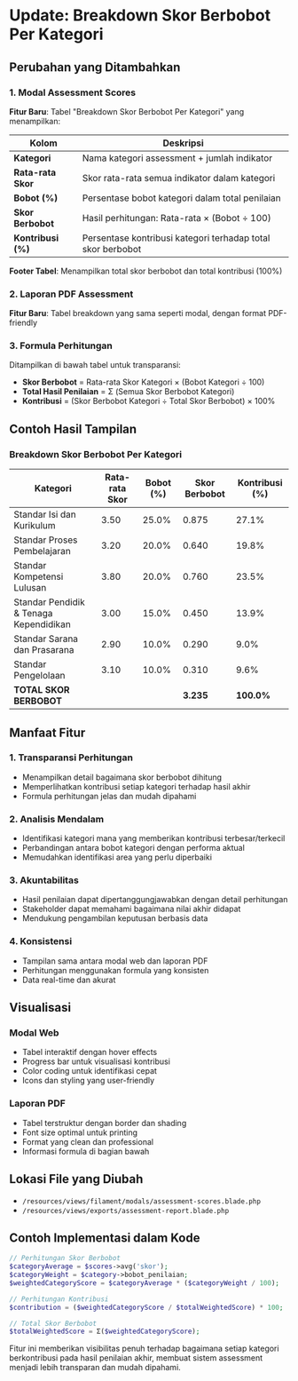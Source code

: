 # Update: Breakdown Skor Berbobot Per Kategori

## Perubahan yang Ditambahkan

### 1. Modal Assessment Scores
**Fitur Baru**: Tabel "Breakdown Skor Berbobot Per Kategori" yang menampilkan:

| Kolom | Deskripsi |
|-------|-----------|
| **Kategori** | Nama kategori assessment + jumlah indikator |
| **Rata-rata Skor** | Skor rata-rata semua indikator dalam kategori |
| **Bobot (%)** | Persentase bobot kategori dalam total penilaian |
| **Skor Berbobot** | Hasil perhitungan: Rata-rata × (Bobot ÷ 100) |
| **Kontribusi (%)** | Persentase kontribusi kategori terhadap total skor berbobot |

**Footer Tabel**: Menampilkan total skor berbobot dan total kontribusi (100%)

### 2. Laporan PDF Assessment
**Fitur Baru**: Tabel breakdown yang sama seperti modal, dengan format PDF-friendly

### 3. Formula Perhitungan
Ditampilkan di bawah tabel untuk transparansi:
- **Skor Berbobot** = Rata-rata Skor Kategori × (Bobot Kategori ÷ 100)
- **Total Hasil Penilaian** = Σ (Semua Skor Berbobot Kategori)
- **Kontribusi** = (Skor Berbobot Kategori ÷ Total Skor Berbobot) × 100%

## Contoh Hasil Tampilan

### Breakdown Skor Berbobot Per Kategori

| Kategori | Rata-rata Skor | Bobot (%) | Skor Berbobot | Kontribusi (%) |
|----------|---------------|-----------|---------------|----------------|
| Standar Isi dan Kurikulum | 3.50 | 25.0% | 0.875 | 27.1% |
| Standar Proses Pembelajaran | 3.20 | 20.0% | 0.640 | 19.8% |
| Standar Kompetensi Lulusan | 3.80 | 20.0% | 0.760 | 23.5% |
| Standar Pendidik & Tenaga Kependidikan | 3.00 | 15.0% | 0.450 | 13.9% |
| Standar Sarana dan Prasarana | 2.90 | 10.0% | 0.290 | 9.0% |
| Standar Pengelolaan | 3.10 | 10.0% | 0.310 | 9.6% |
| **TOTAL SKOR BERBOBOT** | | | **3.235** | **100.0%** |

## Manfaat Fitur

### 1. **Transparansi Perhitungan**
- Menampilkan detail bagaimana skor berbobot dihitung
- Memperlihatkan kontribusi setiap kategori terhadap hasil akhir
- Formula perhitungan jelas dan mudah dipahami

### 2. **Analisis Mendalam**
- Identifikasi kategori mana yang memberikan kontribusi terbesar/terkecil
- Perbandingan antara bobot kategori dengan performa aktual
- Memudahkan identifikasi area yang perlu diperbaiki

### 3. **Akuntabilitas**
- Hasil penilaian dapat dipertanggungjawabkan dengan detail perhitungan
- Stakeholder dapat memahami bagaimana nilai akhir didapat
- Mendukung pengambilan keputusan berbasis data

### 4. **Konsistensi**
- Tampilan sama antara modal web dan laporan PDF
- Perhitungan menggunakan formula yang konsisten
- Data real-time dan akurat

## Visualisasi

### Modal Web
- Tabel interaktif dengan hover effects
- Progress bar untuk visualisasi kontribusi
- Color coding untuk identifikasi cepat
- Icons dan styling yang user-friendly

### Laporan PDF
- Tabel terstruktur dengan border dan shading
- Font size optimal untuk printing
- Format yang clean dan professional
- Informasi formula di bagian bawah

## Lokasi File yang Diubah

- `/resources/views/filament/modals/assessment-scores.blade.php`
- `/resources/views/exports/assessment-report.blade.php`

## Contoh Implementasi dalam Kode

```php
// Perhitungan Skor Berbobot
$categoryAverage = $scores->avg('skor');
$categoryWeight = $category->bobot_penilaian;
$weightedCategoryScore = $categoryAverage * ($categoryWeight / 100);

// Perhitungan Kontribusi
$contribution = ($weightedCategoryScore / $totalWeightedScore) * 100;

// Total Skor Berbobot
$totalWeightedScore = Σ($weightedCategoryScore);
```

Fitur ini memberikan visibilitas penuh terhadap bagaimana setiap kategori berkontribusi pada hasil penilaian akhir, membuat sistem assessment menjadi lebih transparan dan mudah dipahami.
